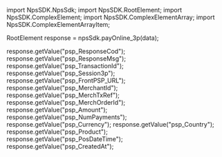 import NpsSDK.NpsSdk;
import NpsSDK.RootElement;
import NpsSDK.ComplexElement;
import NpsSDK.ComplexElementArray;
import NpsSDK.ComplexElementArrayItem;

RootElement response = npsSdk.payOnline_3p(data);

response.getValue("psp_ResponseCod");
response.getValue("psp_ResponseMsg");
response.getValue("psp_TransactionId");
response.getValue("psp_Session3p");
response.getValue("psp_FrontPSP_URL");
response.getValue("psp_MerchantId");
response.getValue("psp_MerchTxRef");
response.getValue("psp_MerchOrderId");
response.getValue("psp_Amount");
response.getValue("psp_NumPayments");
response.getValue("psp_Currency");
response.getValue("psp_Country");
response.getValue("psp_Product");
response.getValue("psp_PosDateTime");
response.getValue("psp_CreatedAt");
